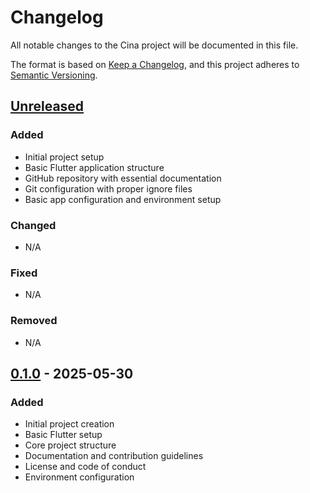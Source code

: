 # Changelog

All notable changes to the Cina project will be documented in this file.

The format is based on [Keep a Changelog](https://keepachangelog.com/en/1.0.0/),
and this project adheres to [Semantic Versioning](https://semver.org/spec/v2.0.0.html).

## [Unreleased]

### Added
- Initial project setup
- Basic Flutter application structure
- GitHub repository with essential documentation
- Git configuration with proper ignore files
- Basic app configuration and environment setup

### Changed
- N/A

### Fixed
- N/A

### Removed
- N/A

## [0.1.0] - 2025-05-30

### Added
- Initial project creation
- Basic Flutter setup
- Core project structure
- Documentation and contribution guidelines
- License and code of conduct
- Environment configuration

[Unreleased]: https://github.com/your-username/cina/compare/v0.1.0...HEAD
[0.1.0]: https://github.com/your-username/cina/releases/tag/v0.1.0
